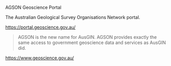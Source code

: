 AGSON Geoscience Portal

The Australian Geological Survey Organisations Network portal.

https://portal.geoscience.gov.au/

> AGSON is the new name for AusGIN. AGSON provides exactly the same access to government geoscience data and services as AusGIN did.

https://www.geoscience.gov.au/